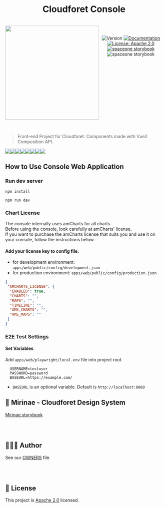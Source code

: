 
<h1 align="center">Cloudforet Console</h1>  
  
<br/>  
<div align="center" style="display:flex;">  
  <img width="300" src="https://user-images.githubusercontent.com/65589909/197983716-71a1bd21-4d6a-4217-b509-177afbadf5bc.png">  
  <p> <br>
<img  alt="Version"  src="https://img.shields.io/badge/version-0.9-blue.svg?cacheSeconds=2592000"  />  
<a  href="https://cloudforet.io/"  target="_blank">  
<img  alt="Documentation"  src="https://img.shields.io/badge/documentation-yes-brightgreen.svg"  />  
</a>  
<a  href="https://www.apache.org/licenses/LICENSE-2.0"  target="_blank">  
<img  alt="License: Apache 2.0"  src="https://img.shields.io/badge/License-Apache 2.0-yellow.svg"  />  
</a> <br>
<a href="http://storybook.developer.spaceone.dev/"  target="_blank">  
    <img alt="spaceone storybook" src="https://img.shields.io/badge/Design System-SpaceOne-blueviolet.svg?logo=storybook" />  
</a>  
    <img alt="spaceone storybook" src="https://github.com/spaceone-dev/console/workflows/StoryBook%20CD/badge.svg?branch=master" />  
</p>  
  
</div>    
  

&nbsp;
  
> Front-end Project for Cloudforet. Components made with Vue2 Composition API.  


[![](https://sourcerer.io/fame/wesky93/spaceone-dev/console/images/0)](https://sourcerer.io/fame/wesky93/spaceone-dev/console/links/0)[![](https://sourcerer.io/fame/wesky93/spaceone-dev/console/images/1)](https://sourcerer.io/fame/wesky93/spaceone-dev/console/links/1)[![](https://sourcerer.io/fame/wesky93/spaceone-dev/console/images/2)](https://sourcerer.io/fame/wesky93/spaceone-dev/console/links/2)[![](https://sourcerer.io/fame/wesky93/spaceone-dev/console/images/3)](https://sourcerer.io/fame/wesky93/spaceone-dev/console/links/3)[![](https://sourcerer.io/fame/wesky93/spaceone-dev/console/images/4)](https://sourcerer.io/fame/wesky93/spaceone-dev/console/links/4)[![](https://sourcerer.io/fame/wesky93/spaceone-dev/console/images/5)](https://sourcerer.io/fame/wesky93/spaceone-dev/console/links/5)[![](https://sourcerer.io/fame/wesky93/spaceone-dev/console/images/6)](https://sourcerer.io/fame/wesky93/spaceone-dev/console/links/6)[![](https://sourcerer.io/fame/wesky93/spaceone-dev/console/images/7)](https://sourcerer.io/fame/wesky93/spaceone-dev/console/links/7)

## How to Use Console Web Application

### Run dev server

```shell
npm install

npm run dev
```

### Chart License

The console internally uses amCharts for all charts. <br/>
Before using the console, look carefully at amCharts' license. <br/>
If you want to purchase the amCharts license that suits you and use it on your console, 
follow the instructions below.


#### Add your license key to config file.
- for development environment: ```apps/web/public/config/development.json```
- for production environment: ```apps/web/public/config/production.json```

```json
{
 "AMCHARTS_LICENSE": {
  "ENABLED": true,
  "CHARTS": "",
  "MAPS": "",
  "TIMELINE": "",
  "AM5_CHARTS": "",
  "AM5_MAPS": ""
 }
}
```


### E2E Test Settings

#### Set Variables

Add `apps/web/playwright/local.env` file into project root.
```
  USERNAME=testuser
  PASSWORD=password
  BASEURL=https://example.com/ 
```
- `BASEURL` is an optional variable. Default is `http://localhost:8080`


## 🧩 Mirinae - Cloudforet Design System  
[Mirinae storybook](http://storybook.developer.spaceone.dev/)  
  
 &nbsp;  
 &nbsp;   
## 👨‍👩‍👧 Author  
  
See our [OWNERS](https://github.com/cloudforet-io/console/blob/master/AUTHORS) file.   
  
&nbsp;  
&nbsp;  
  
## 📝 License  
  
    
This project is [Apache 2.0](https://www.apache.org/licenses/LICENSE-2.0) licensed.

